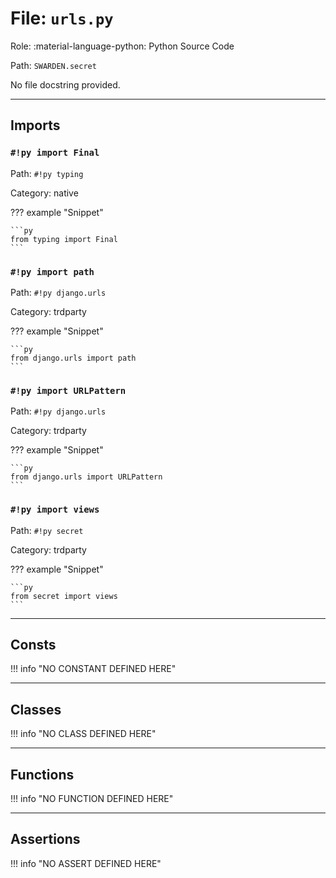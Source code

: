 # File: `urls.py`

Role: :material-language-python: Python Source Code

Path: `SWARDEN.secret`

No file docstring provided.

---

## Imports

### `#!py import Final`

Path: `#!py typing`

Category: native

??? example "Snippet"

    ```py
    from typing import Final
    ```

### `#!py import path`

Path: `#!py django.urls`

Category: trdparty

??? example "Snippet"

    ```py
    from django.urls import path
    ```

### `#!py import URLPattern`

Path: `#!py django.urls`

Category: trdparty

??? example "Snippet"

    ```py
    from django.urls import URLPattern
    ```

### `#!py import views`

Path: `#!py secret`

Category: trdparty

??? example "Snippet"

    ```py
    from secret import views
    ```



---

## Consts

!!! info "NO CONSTANT DEFINED HERE"

---

## Classes

!!! info "NO CLASS DEFINED HERE"

---

## Functions

!!! info "NO FUNCTION DEFINED HERE"

---

## Assertions

!!! info "NO ASSERT DEFINED HERE"

